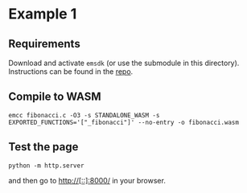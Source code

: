 # Example 1

## Requirements

Download and activate `emsdk` (or use the submodule in this directory). Instructions can be found in the [repo](https://github.com/emscripten-core/emsdk).

## Compile to WASM

```
emcc fibonacci.c -O3 -s STANDALONE_WASM -s EXPORTED_FUNCTIONS='["_fibonacci"]' --no-entry -o fibonacci.wasm
```

## Test the page

```
python -m http.server
```

and then go to <http://[::]:8000/> in your browser.